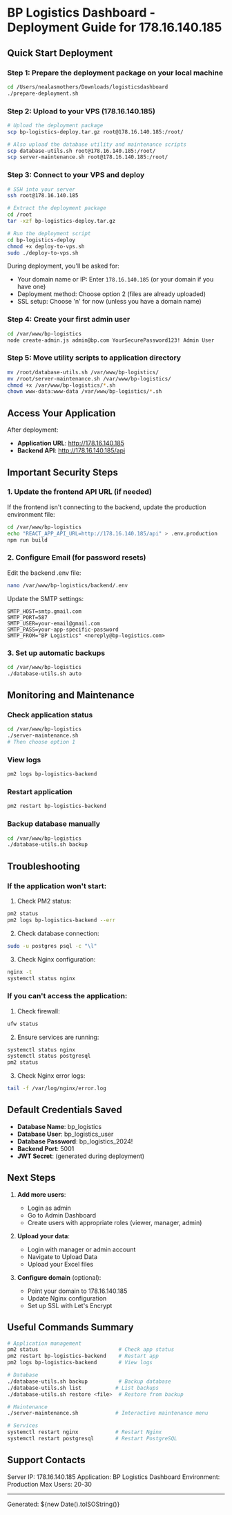 # BP Logistics Dashboard - Deployment Guide for 178.16.140.185

## Quick Start Deployment

### Step 1: Prepare the deployment package on your local machine

```bash
cd /Users/nealasmothers/Downloads/logisticsdashboard
./prepare-deployment.sh
```

### Step 2: Upload to your VPS (178.16.140.185)

```bash
# Upload the deployment package
scp bp-logistics-deploy.tar.gz root@178.16.140.185:/root/

# Also upload the database utility and maintenance scripts
scp database-utils.sh root@178.16.140.185:/root/
scp server-maintenance.sh root@178.16.140.185:/root/
```

### Step 3: Connect to your VPS and deploy

```bash
# SSH into your server
ssh root@178.16.140.185

# Extract the deployment package
cd /root
tar -xzf bp-logistics-deploy.tar.gz

# Run the deployment script
cd bp-logistics-deploy
chmod +x deploy-to-vps.sh
sudo ./deploy-to-vps.sh
```

During deployment, you'll be asked for:
- Your domain name or IP: Enter `178.16.140.185` (or your domain if you have one)
- Deployment method: Choose option 2 (files are already uploaded)
- SSL setup: Choose 'n' for now (unless you have a domain name)

### Step 4: Create your first admin user

```bash
cd /var/www/bp-logistics
node create-admin.js admin@bp.com YourSecurePassword123! Admin User
```

### Step 5: Move utility scripts to application directory

```bash
mv /root/database-utils.sh /var/www/bp-logistics/
mv /root/server-maintenance.sh /var/www/bp-logistics/
chmod +x /var/www/bp-logistics/*.sh
chown www-data:www-data /var/www/bp-logistics/*.sh
```

## Access Your Application

After deployment:
- **Application URL**: http://178.16.140.185
- **Backend API**: http://178.16.140.185/api

## Important Security Steps

### 1. Update the frontend API URL (if needed)

If the frontend isn't connecting to the backend, update the production environment file:

```bash
cd /var/www/bp-logistics
echo "REACT_APP_API_URL=http://178.16.140.185/api" > .env.production
npm run build
```

### 2. Configure Email (for password resets)

Edit the backend .env file:
```bash
nano /var/www/bp-logistics/backend/.env
```

Update the SMTP settings:
```
SMTP_HOST=smtp.gmail.com
SMTP_PORT=587
SMTP_USER=your-email@gmail.com
SMTP_PASS=your-app-specific-password
SMTP_FROM="BP Logistics" <noreply@bp-logistics.com>
```

### 3. Set up automatic backups

```bash
cd /var/www/bp-logistics
./database-utils.sh auto
```

## Monitoring and Maintenance

### Check application status
```bash
cd /var/www/bp-logistics
./server-maintenance.sh
# Then choose option 1
```

### View logs
```bash
pm2 logs bp-logistics-backend
```

### Restart application
```bash
pm2 restart bp-logistics-backend
```

### Backup database manually
```bash
cd /var/www/bp-logistics
./database-utils.sh backup
```

## Troubleshooting

### If the application won't start:

1. Check PM2 status:
```bash
pm2 status
pm2 logs bp-logistics-backend --err
```

2. Check database connection:
```bash
sudo -u postgres psql -c "\l"
```

3. Check Nginx configuration:
```bash
nginx -t
systemctl status nginx
```

### If you can't access the application:

1. Check firewall:
```bash
ufw status
```

2. Ensure services are running:
```bash
systemctl status nginx
systemctl status postgresql
pm2 status
```

3. Check Nginx error logs:
```bash
tail -f /var/log/nginx/error.log
```

## Default Credentials Saved

- **Database Name**: bp_logistics
- **Database User**: bp_logistics_user
- **Database Password**: bp_logistics_2024!
- **Backend Port**: 5001
- **JWT Secret**: (generated during deployment)

## Next Steps

1. **Add more users**: 
   - Login as admin
   - Go to Admin Dashboard
   - Create users with appropriate roles (viewer, manager, admin)

2. **Upload your data**:
   - Login with manager or admin account
   - Navigate to Upload Data
   - Upload your Excel files

3. **Configure domain** (optional):
   - Point your domain to 178.16.140.185
   - Update Nginx configuration
   - Set up SSL with Let's Encrypt

## Useful Commands Summary

```bash
# Application management
pm2 status                          # Check app status
pm2 restart bp-logistics-backend    # Restart app
pm2 logs bp-logistics-backend       # View logs

# Database
./database-utils.sh backup          # Backup database
./database-utils.sh list           # List backups
./database-utils.sh restore <file>  # Restore from backup

# Maintenance
./server-maintenance.sh            # Interactive maintenance menu

# Services
systemctl restart nginx            # Restart Nginx
systemctl restart postgresql       # Restart PostgreSQL
```

## Support Contacts

Server IP: 178.16.140.185
Application: BP Logistics Dashboard
Environment: Production
Max Users: 20-30

---
Generated: ${new Date().toISOString()}